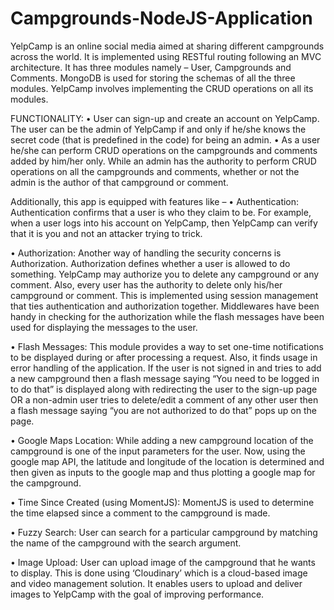 # Campgrounds-NodeJS-Application
YelpCamp is an online social media aimed at sharing different campgrounds across the world. It is implemented using RESTful routing following an MVC architecture. It has three modules namely – User, Campgrounds and Comments. MongoDB is used for storing the schemas of all the three modules. YelpCamp involves implementing the CRUD operations on all its modules. 

FUNCTIONALITY:
•	User can sign-up and create an account on YelpCamp. The user can be the admin of YelpCamp if and only if he/she knows the secret code (that is predefined in the code) for being an admin. 
•	As a user he/she can perform CRUD operations on the campgrounds and comments added by him/her only. While an admin has the authority to perform CRUD operations on all the campgrounds and comments, whether or not the admin is the author of that campground or comment.

Additionally, this app is equipped with features like –
•	Authentication:
Authentication confirms that a user is who they claim to be. For example, when a user logs into his account on YelpCamp, then YelpCamp can verify that it is you and not an attacker trying to trick.

•	Authorization:
Another way of handling the security concerns is Authorization. Authorization defines whether a user is allowed to do something. YelpCamp may authorize you to delete any campground or any comment. Also, every user has the authority to delete only his/her campground or comment. 
This is implemented using session management that ties authentication and authorization together. Middlewares have been handy in checking for the authorization while the flash messages have been used for displaying the messages to the user.

•	Flash Messages:
This module provides a way to set one-time notifications to be displayed during or after processing a request. Also, it finds usage in error handling of the application. If the user is not signed in and tries to add a new campground then a flash message saying “You need to be logged in to do that” is displayed along with redirecting the user to the sign-up page OR a non-admin user tries to delete/edit a comment of any other user then a flash message saying “you are not authorized to do that” pops up on the page.

•	Google Maps Location:
While adding a new campground location of the campground is one of the input parameters for the user. Now, using the google map API, the latitude and longitude of the location is determined and then given as inputs to the google map and thus plotting a google map for the campground.

•	Time Since Created (using MomentJS):
MomentJS is used to determine the time elapsed since a comment to the campground is made.

•	Fuzzy Search:
User can search for a particular campground by matching the name of the campground with the search argument.

•	Image Upload:
User can upload image of the campground that he wants to display. This is done using ‘Cloudinary’ which is a cloud-based image and video management solution. It enables users to upload and deliver images to YelpCamp with the goal of improving performance.

